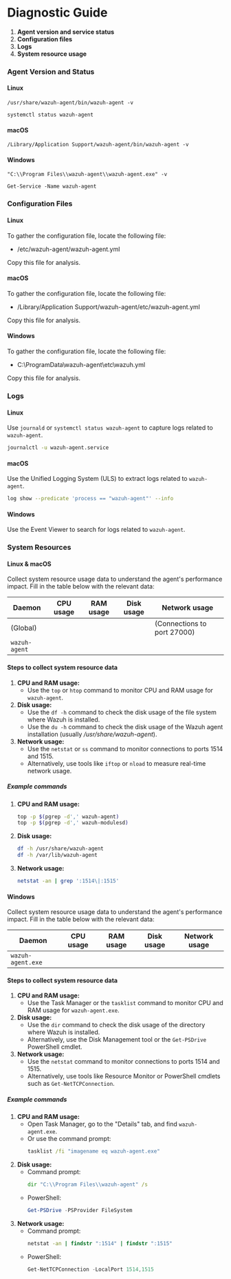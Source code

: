 # Diagnostic Guide

1. **Agent version and service status**
2. **Configuration files**
3. **Logs**
4. **System resource usage**

### Agent Version and Status

#### Linux

```
/usr/share/wazuh-agent/bin/wazuh-agent -v
```
```
systemctl status wazuh-agent
```

#### macOS

```
/Library/Application Support/wazuh-agent/bin/wazuh-agent -v
```

#### Windows

```
"C:\\Program Files\\wazuh-agent\\wazuh-agent.exe" -v
```
```
Get-Service -Name wazuh-agent
```

### Configuration Files

#### Linux

To gather the configuration file, locate the following file:

- /etc/wazuh-agent/wazuh-agent.yml

Copy this file for analysis.

####  macOS

To gather the configuration file, locate the following file:

- /Library/Application Support/wazuh-agent/etc/wazuh-agent.yml

Copy this file for analysis.

#### Windows

To gather the configuration file, locate the following file:

- C:\\ProgramData\\wazuh-agent\\etc\\wazuh.yml

Copy this file for analysis.

### Logs

#### Linux

Use `journald` or `systemctl status wazuh-agent` to capture logs related to `wazuh-agent`.

```bash
journalctl -u wazuh-agent.service
```

#### macOS

Use the Unified Logging System (ULS) to extract logs related to `wazuh-agent`.

```bash
log show --predicate 'process == "wazuh-agent"' --info
```

#### Windows

Use the Event Viewer to search for logs related to `wazuh-agent`.

### System Resources

#### Linux & macOS

Collect system resource usage data to understand the agent's performance impact. Fill in the table below with the relevant data:

| Daemon               | CPU usage | RAM usage | Disk usage | Network usage               |
|----------------------|-----------|-----------|------------|-----------------------------|
| (Global)             |           |           |            | (Connections to port 27000) |
| `wazuh-agent`        |           |           |            |                             |

#### Steps to collect system resource data

1. **CPU and RAM usage:**
   - Use the `top` or `htop` command to monitor CPU and RAM usage for `wazuh-agent`.
2. **Disk usage:**
   - Use the `df -h` command to check the disk usage of the file system where Wazuh is installed.
   - Use the `du -h` command to check the disk usage of the Wazuh agent installation (usually _/usr/share/wazuh-agent_).
3. **Network usage:**
   - Use the `netstat` or `ss` command to monitor connections to ports 1514 and 1515.
   - Alternatively, use tools like `iftop` or `nload` to measure real-time network usage.

##### Example commands

1. **CPU and RAM usage:**
   ```bash
   top -p $(pgrep -d',' wazuh-agent)
   top -p $(pgrep -d',' wazuh-modulesd)
   ```
2. **Disk usage:**
   ```bash
   df -h /usr/share/wazuh-agent
   df -h /var/lib/wazuh-agent
   ```
3. **Network usage:**
   ```bash
   netstat -an | grep ':1514\|:1515'
   ```

#### Windows

Collect system resource usage data to understand the agent's performance impact. Fill in the table below with the relevant data:

| Daemon            | CPU usage | RAM usage | Disk usage | Network usage                     |
|-------------------|-----------|-----------|------------|-----------------------------------|
| `wazuh-agent.exe` |           |           |            |                                   |

#### Steps to collect system resource data

1. **CPU and RAM usage:**
   - Use the Task Manager or the `tasklist` command to monitor CPU and RAM usage for `wazuh-agent.exe`.
2. **Disk usage:**
   - Use the `dir` command to check the disk usage of the directory where Wazuh is installed.
   - Alternatively, use the Disk Management tool or the `Get-PSDrive` PowerShell cmdlet.
3. **Network usage:**
   - Use the `netstat` command to monitor connections to ports 1514 and 1515.
   - Alternatively, use tools like Resource Monitor or PowerShell cmdlets such as `Get-NetTCPConnection`.

##### Example commands

1. **CPU and RAM usage:**
   - Open Task Manager, go to the "Details" tab, and find `wazuh-agent.exe`.
   - Or use the command prompt:
     ```cmd
     tasklist /fi "imagename eq wazuh-agent.exe"
     ```
2. **Disk usage:**
   - Command prompt:
     ```cmd
     dir "C:\\Program Files\\wazuh-agent" /s
     ```
   - PowerShell:
     ```powershell
     Get-PSDrive -PSProvider FileSystem
     ```
3. **Network usage:**
   - Command prompt:
     ```cmd
     netstat -an | findstr ":1514" | findstr ":1515"
     ```
   - PowerShell:
     ```powershell
     Get-NetTCPConnection -LocalPort 1514,1515
     ```
